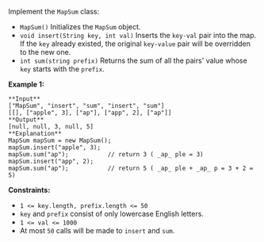 Implement the `MapSum` class:

  * `MapSum()` Initializes the `MapSum` object.
  * `void insert(String key, int val)` Inserts the `key-val` pair into the map. If the `key` already existed, the original `key-value` pair will be overridden to the new one.
  * `int sum(string prefix)` Returns the sum of all the pairs' value whose `key` starts with the `prefix`.



**Example 1:**

    
    
    **Input**
    ["MapSum", "insert", "sum", "insert", "sum"]
    [[], ["apple", 3], ["ap"], ["app", 2], ["ap"]]
    **Output**
    [null, null, 3, null, 5]
    **Explanation**
    MapSum mapSum = new MapSum();
    mapSum.insert("apple", 3);  
    mapSum.sum("ap");           // return 3 ( _ap_ ple = 3)
    mapSum.insert("app", 2);    
    mapSum.sum("ap");           // return 5 ( _ap_ ple + _ap_ p = 3 + 2 = 5)
    



**Constraints:**

  * `1 <= key.length, prefix.length <= 50`
  * `key` and `prefix` consist of only lowercase English letters.
  * `1 <= val <= 1000`
  * At most `50` calls will be made to `insert` and `sum`.

